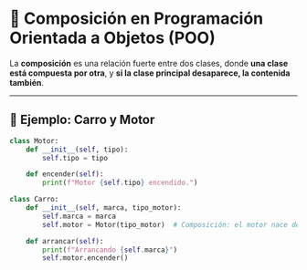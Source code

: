 # 🧱 Composición en Programación Orientada a Objetos (POO)

La **composición** es una relación fuerte entre dos clases, donde **una clase está compuesta por otra**, y **si la clase principal desaparece, la contenida también**.

---

## 🚗 Ejemplo: Carro y Motor

```python
class Motor:
    def __init__(self, tipo):
        self.tipo = tipo

    def encender(self):
        print(f"Motor {self.tipo} encendido.")

class Carro:
    def __init__(self, marca, tipo_motor):
        self.marca = marca
        self.motor = Motor(tipo_motor)  # Composición: el motor nace dentro del carro

    def arrancar(self):
        print(f"Arrancando {self.marca}")
        self.motor.encender()
